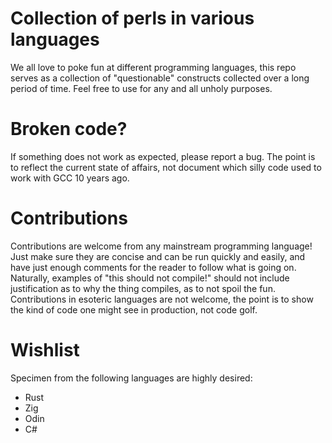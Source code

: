 # Collection of perls in various languages
We all love to poke fun at different programming languages, this repo serves as a collection of "questionable" constructs collected over a long period of time. Feel free to use for any and all unholy purposes.

# Broken code?
If something does not work as expected, please report a bug. The point is to reflect the current state of affairs, not document which silly code used to work with GCC 10 years ago.

# Contributions
Contributions are welcome from any mainstream programming language! Just make sure they are concise and can be run quickly and easily, and have just enough comments for the reader to follow what is going on. Naturally, examples of "this should not compile!" should not include justification as to why the thing compiles, as to not spoil the fun. Contributions in esoteric languages are not welcome, the point is to show the kind of code one might see in production, not code golf.

# Wishlist
Specimen from the following languages are highly desired:
 * Rust
 * Zig
 * Odin
 * C#
